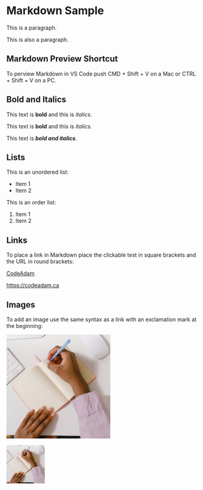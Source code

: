 # Markdown Sample

This is a paragraph.

This is also a paragraph.

## Markdown Preview Shortcut

To perview Markdown in VS Code push CMD + Shift + V on a Mac or CTRL + Shift + V on a PC.

## Bold and Italics

This text is **bold** and this is *italics*.

This text is __bold__ and this is _italics_.

This text is **_bold and italics_**.

## Lists

This is an unordered list:

- Item 1
- Item 2

This is an order list:

1. Item 1
2. Item 2

## Links

To place a link in Markdown place the clickable test in square brackets and the URL in round brackets:

[CodeAdam](https://codeadam.ca)

https://codeadam.ca

## Images

To add an image use the same syntax as a link with an exclamation mark at the beginning:

![Note book](4.png)

<img src="4.png" width="100" />
